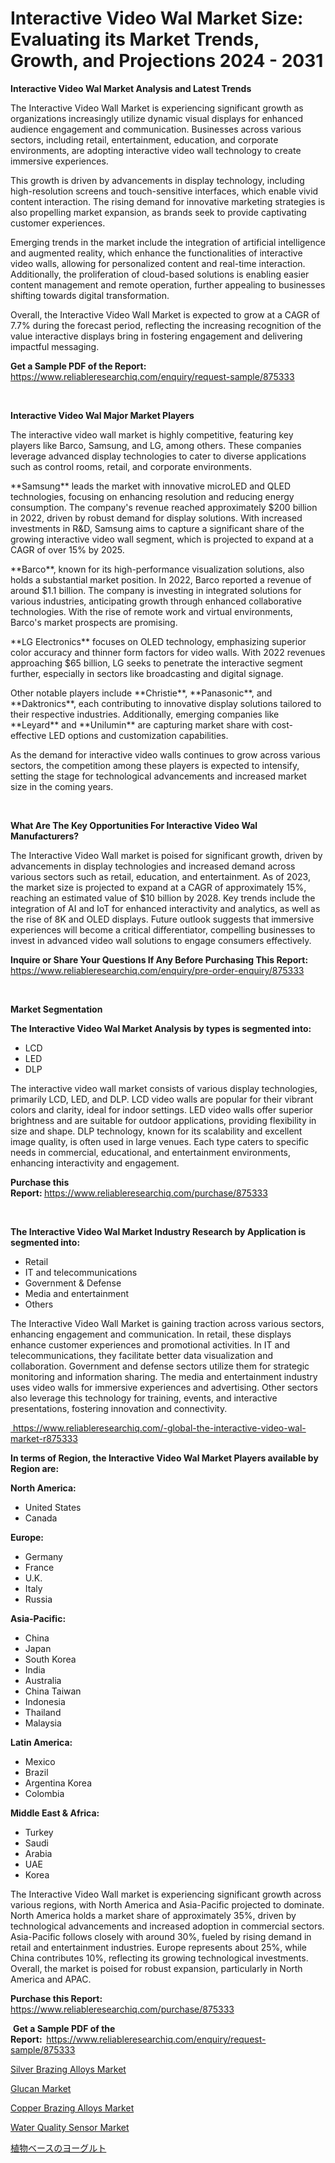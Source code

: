 <p><h1>Interactive Video Wal Market Size: Evaluating its Market Trends, Growth, and Projections 2024 - 2031</h1></p><p><strong>Interactive Video Wal Market Analysis and Latest Trends</strong></p>
<p><p>The Interactive Video Wall Market is experiencing significant growth as organizations increasingly utilize dynamic visual displays for enhanced audience engagement and communication. Businesses across various sectors, including retail, entertainment, education, and corporate environments, are adopting interactive video wall technology to create immersive experiences. </p><p>This growth is driven by advancements in display technology, including high-resolution screens and touch-sensitive interfaces, which enable vivid content interaction. The rising demand for innovative marketing strategies is also propelling market expansion, as brands seek to provide captivating customer experiences. </p><p>Emerging trends in the market include the integration of artificial intelligence and augmented reality, which enhance the functionalities of interactive video walls, allowing for personalized content and real-time interaction. Additionally, the proliferation of cloud-based solutions is enabling easier content management and remote operation, further appealing to businesses shifting towards digital transformation. </p><p>Overall, the Interactive Video Wall Market is expected to grow at a CAGR of 7.7% during the forecast period, reflecting the increasing recognition of the value interactive displays bring in fostering engagement and delivering impactful messaging.</p></p>
<p><strong>Get a Sample PDF of the Report:&nbsp;</strong> <a href="https://www.reliableresearchiq.com/enquiry/request-sample/875333">https://www.reliableresearchiq.com/enquiry/request-sample/875333</a></p>
<p>&nbsp;</p>
<p><strong>Interactive Video Wal Major Market Players</strong></p>
<p><p>The interactive video wall market is highly competitive, featuring key players like Barco, Samsung, and LG, among others. These companies leverage advanced display technologies to cater to diverse applications such as control rooms, retail, and corporate environments. </p><p>**Samsung** leads the market with innovative microLED and QLED technologies, focusing on enhancing resolution and reducing energy consumption. The company's revenue reached approximately $200 billion in 2022, driven by robust demand for display solutions. With increased investments in R&D, Samsung aims to capture a significant share of the growing interactive video wall segment, which is projected to expand at a CAGR of over 15% by 2025.</p><p>**Barco**, known for its high-performance visualization solutions, also holds a substantial market position. In 2022, Barco reported a revenue of around $1.1 billion. The company is investing in integrated solutions for various industries, anticipating growth through enhanced collaborative technologies. With the rise of remote work and virtual environments, Barco's market prospects are promising.</p><p>**LG Electronics** focuses on OLED technology, emphasizing superior color accuracy and thinner form factors for video walls. With 2022 revenues approaching $65 billion, LG seeks to penetrate the interactive segment further, especially in sectors like broadcasting and digital signage. </p><p>Other notable players include **Christie**, **Panasonic**, and **Daktronics**, each contributing to innovative display solutions tailored to their respective industries. Additionally, emerging companies like **Leyard** and **Unilumin** are capturing market share with cost-effective LED options and customization capabilities.</p><p>As the demand for interactive video walls continues to grow across various sectors, the competition among these players is expected to intensify, setting the stage for technological advancements and increased market size in the coming years.</p></p>
<p>&nbsp;</p>
<p><strong>What Are The Key Opportunities For Interactive Video Wal Manufacturers?</strong></p>
<p><p>The Interactive Video Wall market is poised for significant growth, driven by advancements in display technologies and increased demand across various sectors such as retail, education, and entertainment. As of 2023, the market size is projected to expand at a CAGR of approximately 15%, reaching an estimated value of $10 billion by 2028. Key trends include the integration of AI and IoT for enhanced interactivity and analytics, as well as the rise of 8K and OLED displays. Future outlook suggests that immersive experiences will become a critical differentiator, compelling businesses to invest in advanced video wall solutions to engage consumers effectively.</p></p>
<p><strong>Inquire or Share Your Questions If Any Before Purchasing This Report:</strong> <a href="https://www.reliableresearchiq.com/enquiry/pre-order-enquiry/875333">https://www.reliableresearchiq.com/enquiry/pre-order-enquiry/875333</a></p>
<p>&nbsp;</p>
<p><strong>Market Segmentation</strong></p>
<p><strong>The Interactive Video Wal Market Analysis by types is segmented into:</strong></p>
<p><ul><li>LCD</li><li>LED</li><li>DLP</li></ul></p>
<p><p>The interactive video wall market consists of various display technologies, primarily LCD, LED, and DLP. LCD video walls are popular for their vibrant colors and clarity, ideal for indoor settings. LED video walls offer superior brightness and are suitable for outdoor applications, providing flexibility in size and shape. DLP technology, known for its scalability and excellent image quality, is often used in large venues. Each type caters to specific needs in commercial, educational, and entertainment environments, enhancing interactivity and engagement.</p></p>
<p><strong>Purchase this Report:&nbsp;</strong><a href="https://www.reliableresearchiq.com/purchase/875333">https://www.reliableresearchiq.com/purchase/875333</a></p>
<p>&nbsp;</p>
<p><strong>The Interactive Video Wal Market Industry Research by Application is segmented into:</strong></p>
<p><ul><li>Retail</li><li>IT and telecommunications</li><li>Government & Defense</li><li>Media and entertainment</li><li>Others</li></ul></p>
<p><p>The Interactive Video Wall Market is gaining traction across various sectors, enhancing engagement and communication. In retail, these displays enhance customer experiences and promotional activities. In IT and telecommunications, they facilitate better data visualization and collaboration. Government and defense sectors utilize them for strategic monitoring and information sharing. The media and entertainment industry uses video walls for immersive experiences and advertising. Other sectors also leverage this technology for training, events, and interactive presentations, fostering innovation and connectivity.</p></p>
<p><a href="https://www.reliableresearchiq.com/-global-the-interactive-video-wal-market-r875333">&nbsp;https://www.reliableresearchiq.com/-global-the-interactive-video-wal-market-r875333</a></p>
<p><strong>In terms of Region, the Interactive Video Wal Market Players available by Region are:</strong></p>
<p>
    <p> <strong> North America: </strong>
        <ul>
            <li>United States</li>
            <li>Canada</li>
        </ul>
        </p> 
    <p> <strong> Europe: </strong>
        <ul>
            <li>Germany</li>
            <li>France</li>
            <li>U.K.</li>
            <li>Italy</li>
            <li>Russia</li>
        </ul>
        </p> 
    <p> <strong> Asia-Pacific: </strong>
        <ul>
            <li>China</li>
            <li>Japan</li>
            <li>South Korea</li>
            <li>India</li>
            <li>Australia</li>
            <li>China Taiwan</li>
            <li>Indonesia</li>
            <li>Thailand</li>
            <li>Malaysia</li>
        </ul>
        </p> 
    <p> <strong> Latin America: </strong>
        <ul>
            <li>Mexico</li>
            <li>Brazil</li>
            <li>Argentina Korea</li>
            <li>Colombia</li>
        </ul>
        </p> 
    <p> <strong> Middle East & Africa: </strong>
        <ul>
            <li>Turkey</li>
            <li>Saudi</li>
            <li>Arabia</li>
            <li>UAE</li>
            <li>Korea</li>
        </ul>
    </p>
    </p>
<p><p>The Interactive Video Wall market is experiencing significant growth across various regions, with North America and Asia-Pacific projected to dominate. North America holds a market share of approximately 35%, driven by technological advancements and increased adoption in commercial sectors. Asia-Pacific follows closely with around 30%, fueled by rising demand in retail and entertainment industries. Europe represents about 25%, while China contributes 10%, reflecting its growing technological investments. Overall, the market is poised for robust expansion, particularly in North America and APAC.</p></p>
<p><strong>Purchase this Report: </strong><a href="https://www.reliableresearchiq.com/purchase/875333">https://www.reliableresearchiq.com/purchase/875333</a></p>
<p>&nbsp;<strong>Get a Sample PDF of the Report:&nbsp;&nbsp;</strong><a href="https://www.reliableresearchiq.com/enquiry/request-sample/875333">https://www.reliableresearchiq.com/enquiry/request-sample/875333</a></p>
<p><strong></strong></p>
<p><p><a href="https://medium.com/@garyshaw626/this-silver-brazing-alloys-market-research-report-evaluates-the-key-market-trends-drivers-and-9ec763e941a4">Silver Brazing Alloys Market</a></p><p><a href="https://issuu.com/reportprime-2/docs/glucan-market-size-2030.pptx_8c8be927ce991d">Glucan Market</a></p><p><a href="https://medium.com/@garyshaw626/the-global-copper-brazing-alloys-market-is-a-dynamic-and-growing-industry-124d6eee7520">Copper Brazing Alloys Market</a></p><p><a href="https://www.linkedin.com/pulse/global-water-quality-sensor-market-size-expected-reach-nemke?trackingId=OiRD%2B65%2FShmlY1JTG3UtaA%3D%3D">Water Quality Sensor Market</a></p><p><a href="https://medium.com/@brandyhiiqh/plant-based-yogurt-market-%E3%81%AE%E3%82%B0%E3%83%AD%E3%83%BC%E3%83%90%E3%83%AB%E5%B8%82%E5%A0%B4%E6%A6%82%E8%A6%81%E3%81%AF-%E4%B8%96%E7%95%8C%E3%81%8A%E3%82%88%E3%81%B3%E4%B8%BB%E8%A6%81%E5%B8%82%E5%A0%B4%E3%81%AB%E3%81%8A%E3%81%91%E3%82%8B%E6%A5%AD%E7%95%8C%E3%81%AB%E5%BD%B1%E9%9F%BF%E3%82%92%E4%B8%8E%E3%81%88%E3%82%8B%E4%B8%BB%E8%A6%81%E3%81%AA%E3%83%88%E3%83%AC%E3%83%B3%E3%83%89%E3%81%AB%E3%81%A4%E3%81%84%E3%81%A6-%E7%8B%AC%E8%87%AA%E3%81%AE%E8%A6%96%E7%82%B9%E3%82%92%E6%8F%90%E4%BE%9B%E3%81%97%E3%81%BE%E3%81%99-77c178e88b45">植物ベースのヨーグルト</a></p></p>
